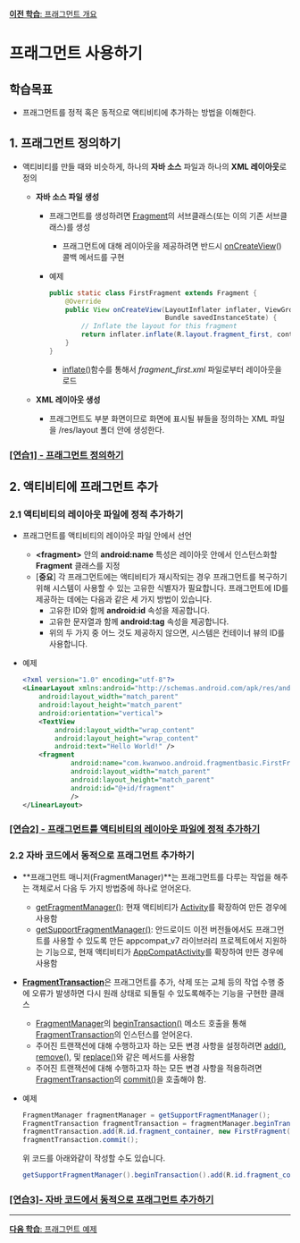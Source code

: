 <style>
div.polaroid {
  	width: 640px;
  	box-shadow: 0 10px 30px 0 rgba(0, 0, 0, 0.2), 0 16px 30px 0 rgba(0, 0, 0, 0.19);
  	text-align: center;
	margin-bottom: 0.5cm;
}
</style>
[**이전 학습**: 프래그먼트 개요](fragment-overview.html)
# 프래그먼트 사용하기

## 학습목표
- 프래그먼트를 정적 혹은 동적으로 액티비티에 추가하는 방법을 이해한다.


<a name="1"> </a>
## 1. 프래그먼트 정의하기
- 액티비티를 만들 때와 비슷하게, 하나의 **자바 소스** 파일과 하나의 **XML 레이아웃**로 정의
	- **자바 소스 파일 생성**
		- 프래그먼트를 생성하려면 [Fragment](https://developer.android.com/reference/android/app/Fragment.html)의 서브클래스(또는 이의 기존 서브클래스)를 생성 
			- 프래그먼트에 대해 레이아웃을 제공하려면 반드시 [onCreateView](https://developer.android.com/reference/android/app/Fragment.html#onCreateView(android.view.LayoutInflater,%20android.view.ViewGroup,%20android.os.Bundle))() 콜백 메서드를 구현 
		- 예제

			```java
			public static class FirstFragment extends Fragment {
			    @Override
			    public View onCreateView(LayoutInflater inflater, ViewGroup container,
			                             Bundle savedInstanceState) {
			        // Inflate the layout for this fragment
			        return inflater.inflate(R.layout.fragment_first, container, false);
			    }
			}
			```
			
			- [inflate()](https://developer.android.com/reference/android/view/LayoutInflater.html#inflate(int,%20android.view.ViewGroup,%20boolean))함수를 통해서 *fragment\_first.xml* 파일로부터 레이아웃을 로드

	- **XML 레이아웃 생성**
		- 프래그먼트도 부분 화면이므로 화면에 표시될 뷰들을 정의하는 XML 파일을 /res/layout 폴더 안에 생성한다.

### [[연습1] - 프래그먼트 정의하기](exercise1.html)  

## 2. 액티비티에 프래그먼트 추가

### 2.1 액티비티의 레이아웃 파일에 정적 추가하기
- 프래그먼트를 액티비티의 레이아웃 파일 안에서 선언
	- **\<fragment\>** 안의 **android:name** 특성은 레이아웃 안에서 인스턴스화할 **Fragment** 클래스를 지정
	- [**중요**] 각 프래그먼트에는 액티비티가 재시작되는 경우 프래그먼트를 복구하기 위해 시스템이 사용할 수 있는 고유한 식별자가 필요합니다. 프래그먼트에 ID를 제공하는 데에는 다음과 같은 세 가지 방법이 있습니다.
		- 고유한 ID와 함께 **android:id** 속성을 제공합니다.
		- 고유한 문자열과 함께 **android:tag** 속성을 제공합니다.
		- 위의 두 가지 중 어느 것도 제공하지 않으면, 시스템은 컨테이너 뷰의 ID를 사용합니다.
- 예제

	```xml
	<?xml version="1.0" encoding="utf-8"?>
	<LinearLayout xmlns:android="http://schemas.android.com/apk/res/android"
	    android:layout_width="match_parent"
	    android:layout_height="match_parent"
	    android:orientation="vertical">
	    <TextView
	        android:layout_width="wrap_content"
	        android:layout_height="wrap_content"
	        android:text="Hello World!" />
	    <fragment
	            android:name="com.kwanwoo.android.fragmentbasic.FirstFragment"
	            android:layout_width="match_parent"
	            android:layout_height="match_parent"
	            android:id="@+id/fragment"
	            />
	</LinearLayout>
	```
	
### [[연습2] - 프래그먼트를 액티비티의 레이아웃 파일에 정적 추가하기](exercise2.html)

### 2.2 자바 코드에서 동적으로 프래그먼트 추가하기
- **프래그먼트 매니저(FragmentManager)**는 프래그먼트를 다루는 작업을 해주는 객체로서 다음 두 가지 방법중에 하나로 얻어온다.
	- [getFragmentManager()](https://developer.android.com/reference/android/app/Activity.html#getFragmentManager()): 현재 액티비티가 [Activity](https://developer.android.com/reference/android/app/Activity)를 확장하여 만든 경우에 사용함
	- [getSupportFragmentManager()](https://developer.android.com/reference/android/support/v4/app/FragmentActivity.html#getSupportFragmentManager()):  안드로이드 이전 버전들에서도 프래그먼트를 사용할 수 있도록 만든 appcompat\_v7 라이브러리 프로젝트에서 지원하는 기능으로, 현재 액티비티가 [AppCompatActivity](https://developer.android.com/reference/android/support/v7/app/AppCompatActivity?hl=en)를 확장하여 만든 경우에 사용함

- [**FragmentTransaction**](https://developer.android.com/reference/android/app/FragmentTransaction.html)은 프래그먼트를 추가, 삭제 또는 교체 등의 작업 수행 중에 오류가 발생하면 다시 원래 상태로 되돌릴 수 있도록해주는 기능을 구현한 클래스
	-  [FragmentManager](https://developer.android.com/reference/android/app/FragmentManager.html)의 [beginTransaction()](https://developer.android.com/reference/android/app/FragmentManager.html#beginTransaction()) 메소드 호출을 통해 [FragmentTransaction](https://developer.android.com/reference/android/app/FragmentTransaction.html)의 인스턴스를 얻어온다.
	-  주어진 트랜잭션에 대해 수행하고자 하는 모든 변경 사항을 설정하려면 [add()](https://developer.android.com/reference/android/app/FragmentTransaction.html#add(android.app.Fragment,%20java.lang.String)), [remove()](https://developer.android.com/reference/android/app/FragmentTransaction.html#remove(android.app.Fragment)), 및 [replace()](https://developer.android.com/reference/android/app/FragmentTransaction.html#replace(int,%20android.app.Fragment))와 같은 메서드를 사용함
	-  주어진 트랜잭션에 대해 수행하고자 하는 모든 변경 사항을 적용하려면 [FragmentTransaction](https://developer.android.com/reference/android/app/FragmentTransaction.html)의 [commit()](https://developer.android.com/reference/android/app/FragmentTransaction.html#commit())을 호출해야 함.

- 예제

	```java
	FragmentManager fragmentManager = getSupportFragmentManager();
	FragmentTransaction fragmentTransaction = fragmentManager.beginTransaction();
	fragmentTransaction.add(R.id.fragment_container, new FirstFragment());
	fragmentTransaction.commit();
	
	```
	위 코드를 아래와같이 작성할 수도 있습니다.
	
	```java
	getSupportFragmentManager().beginTransaction().add(R.id.fragment_container, new FirstFragment()).commit();
	```

<!-- 
- 액티비티가 실행 중인 동안에 [**FragmentTransaction**](https://developer.android.com/reference/android/app/FragmentTransaction.html)의 인스턴스를 통해서, 언제든지 액티비티 레이아웃에 프래그먼트를 추가할 수 있음 
- FragmentTransaction의 인스턴스를 액티비티에서 가져오는 방법
	1. 액티비티와 관련된 **프래그먼트 매니저(FragmentManager)** 객체를 다음 두 가지 방법중에 하나로 얻어온다.
		- [getFragmentManager()](https://developer.android.com/reference/android/app/Activity.html#getFragmentManager())
		- [getSupportFragmentManager()](https://developer.android.com/reference/android/support/v4/app/FragmentActivity.html#getSupportFragmentManager())
	2. [FragmentManager](https://developer.android.com/reference/android/app/FragmentManager.html)의 [beginTransaction()](https://developer.android.com/reference/android/app/FragmentManager.html#beginTransaction()) 메소드 호출을 통해 [FragmentTransaction](https://developer.android.com/reference/android/app/FragmentTransaction.html)의 인스턴스를 얻어온다.

	```java
	FragmentManager fragmentManager = getSupportFragmentManager();
	FragmentTransaction fragmentTransaction = fragmentManager.beginTransaction();
	```
- 그런 다음 [add()](https://developer.android.com/reference/android/app/FragmentTransaction.html#add(int,%20android.app.Fragment)) 메서드를 사용하여 추가할 프래그먼트와 이를 포함할 뷰를 지정
	- [add()](https://developer.android.com/reference/android/app/FragmentTransaction.html#add(int,%20android.app.Fragment))  메소드
		- 첫번째 파라미터: 프래그먼트를 포함할 부모 뷰의 ID  
		- 두번재 파라미터: 추가할 프래그먼트 객체
		
	```java
	FirstFragment fragment = new FirstFragment();
	fragmentTransaction.add(R.id.fragment_container, fragment);
	fragmentTransaction.commit();
	```
-->
### [[연습3]- 자바 코드에서 동적으로 프래그먼트 추가하기](exercise3.html)

---
[**다음 학습**: 프래그먼트 예제](fragment-example.html)
	